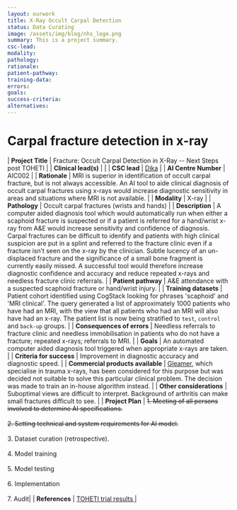 ```yaml
---
layout: ourwork
title: X-Ray Occult Carpal Detection
status: Data Curating
image: /assets/img/blog/nhs_logo.png
summary: This is a project summary.
csc-lead:
modality:
pathology:
rationale:
patient-pathway: 
training-data: 
errors: 
goals: 
success-criteria: 
alternatives: 
---
```


# **Carpal fracture detection in x-ray**

| <b>Project Title</b> | Fracture: Occult Carpal Detection in X-Ray -- Next Steps post TOHETI |
| <b>Clinical lead(s)</b> |  |
| <b>CSC lead</b> | [Dika](/team/dika.html) |
| <b>AI Centre Number</b> | AIC002 |
| <b>Rationale</b> | MRI is superior in identification of occult carpal fracture, but is not always accessible. An AI tool to aide clinical diagnosis of occult carpal fractures using x-rays would increase diagnostic sensitivity in areas and situations where MRI is not available.  |
| <b>Modality</b> | X-ray |
| <b>Pathology</b> | Occult carpal fractures (wrists and hands) |
| <b>Description</b> | A computer aided diagnosis tool which would automatically run when either a scaphoid fracture is suspected or if a patient is referred for a hand/wrist x-ray from A&E would increase sensitivity and confidence of diagnosis. Carpal fractures can be difficult to identify and patients with high clinical suspicion are put in a splint and referred to the fracture clinic even if a fracture isn’t seen on the x-ray by the clinician. Subtle lucency of an un-displaced fracture and the significance of a small bone fragment is currently easily missed. A successful tool would therefore increase diagnostic confidence and accuracy and reduce repeated x-rays and needless fracture clinic referrals. |
| <b>Patient pathway</b> | A&E attendance with a suspected scaphoid fracture or hand/wrist injury. |
| <b>Training datasets</b> | Patient cohort identified using CogStack looking for phrases 'scaphoid' and 'MRI clinical'. The query generated a list of approximately 1000 patients who have had an MRI, with the view that all patients who had an MRI will also have had an x-ray. The patient list is now being stratified to `test`, `control` and `back-up` groups. |
| <b>Consequences of errors</b> | Needless referrals to fracture clinic and needless immobilisation in patients who do not have a fracture; repeated x-rays; referrals to MRI. |
| <b>Goals</b> | An automated computer aided diagnosis tool triggered when appropriate x-rays are taken. |
| <b>Criteria for success</b> | Improvement in diagnostic accuracy and diagnostic speed. |
| <b>Commercial products available</b> | <a href="http://www.gleamer.ai/">Gleamer</a>, which specialise in trauma x-rays, has been considered for this purpose but was decided not suitable to solve this particular clinical problem. The decision was made to train an in-house algorithm instead. |
| <b>Other considerations</b> | Suboptimal views are difficult to interpret. Background of arthritis can make small fractures difficult to see. |
| <b>Project Plan</b> | <strike>1.	Meeting of all persons involved to determine AI specifications. <br><br> 2.	Setting technical and system requirements for AI model. </strike> <br> <br> 3. Dataset curation (retrospective). <br><br> 4.	Model training<br><br>5.	Model testing <br><br>6.	Implementation <br><br>7. Audit|
| <b>References</b> | <a href="https://online.boneandjoint.org.uk/doi/full/10.1302/0301-620X.101B8.BJJ-2018-1590.R1"> TOHETI trial results </a> |